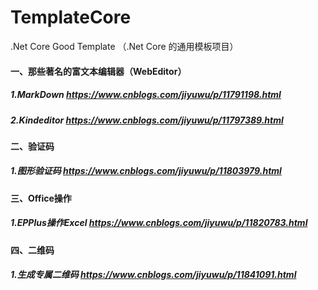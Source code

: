 # TemplateCore
.Net Core Good Template （.Net Core 的通用模板项目）
#### 一、那些著名的富文本编辑器（WebEditor）
##### 1.MarkDown                       https://www.cnblogs.com/jiyuwu/p/11791198.html
##### 2.Kindeditor                     https://www.cnblogs.com/jiyuwu/p/11797389.html
#### 二、验证码
##### 1.图形验证码                    https://www.cnblogs.com/jiyuwu/p/11803979.html
#### 三、Office操作
##### 1.EPPlus操作Excel                https://www.cnblogs.com/jiyuwu/p/11820783.html
#### 四、二维码
##### 1.生成专属二维码                https://www.cnblogs.com/jiyuwu/p/11841091.html